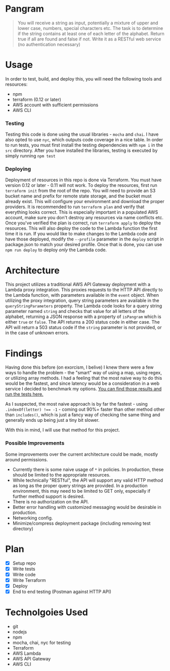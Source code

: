 # Pangram

> You will receive a string as input, potentially a mixture of upper and lower case, numbers, special characters etc. The task is to determine if the string contains at least one of each letter of the alphabet. Return true if all are found and false if not. Write it as a RESTful web service (no authentication necessary)

# Usage

In order to test, build, and deploy this, you will need the following tools and resources:
- npm
- terraform (0.12 or later)
- AWS account with sufficient permissions
- AWS CLI

### Testing

Testing this code is done using the usual libraries - `mocha` and `chai`. I have also opted to use `nyc`, which outputs code coverage in a nice table.
In order to run tests, you must first install the testing dependencies with `npm i` in the `src` directory. After you have installed the libraries, testing is executed by simply running `npm test`

### Deploying

Deployment of resources in this repo is done via Terraform. You must have version 0.12 or later - 0.11 will not work.
To deploy the resources, first run `terraform init` from the root of the repo. You will need to provide an S3 bucket name and prefix for remote state storage, and the bucket must already exist. This will configure your environment and download the proper providers.
It is recommended to run `terraform plan` and verify that everything looks correct. This is especially important in a populated AWS account, make sure you don't destroy any resources via name conflicts etc. Once you've verified the plan is correct, run `terraform apply` to deploy the resources. This will also deploy the code to the Lambda function the first time it is run.
If you would like to make changes to the Lambda code and have those deployed, modify the `--profile` parameter in the `deploy` script in package.json to match your desired profile. Once that is done, you can use `npm run deploy` to deploy _only_ the Lambda code.

# Architecture

This project utilizes a traditional AWS API Gateway deployment with a Lambda proxy integration. This proxies requests to the HTTP API directly to the Lambda function, with parameters available in the `event` object. When utilizing the proxy integration, query string parameters are available in the `queryStringParameters` property. The Lambda code looks for a query string parameter named `string` and checks that value for all letters of the alphabet, returning a JSON response with a property of `isPangram` which is either `true` or `false`. The API returns a 200 status code in either case. The API will return a 503 status code if the `string` parameter is not provided, or in the case of unknown errors.

# Findings

Having done this before (on exorcism, I belive) I knew there were a few ways to handle the problem - the "smart" way of using a map, using regex, or utilizing array methods. I had a feeling that the most naive way to do this would be the fastest, and since latency would be a consideration in a web service I decided to benchmark my options. [You can find those results and run the tests here.](https://jsperf.com/pangram-method-comparison/1)

As I suspected, the most naive approach is by far the fastest - using `.indexOf(letter) !== -1` - coming out 90%= faster than other method other than `includes()`, which is just a fancy way of checking the same thing and generally ends up being just a tiny bit slower.

With this in mind, I will use that method for this project.

### Possible Improvements

Some improvements over the current architecture could be made, mostly around permissions. 
- Currently there is some naive usage of `*` in policies. In production, these should be limited to the appropriate resources.
- While technically "RESTful", the API will support any valid HTTP method as long as the proper query strings are provided. In a production environment, this may need to be limited to GET only, especially if further method support is desired.
- There is no authorization on the API.
- Better error handling with customized messaging would be desirable in production.
- Networking config.
- Minimize/compress deployment package (including removing test directory)


# Plan
- [x] Setup repo
- [x] Write tests
- [x] Write code
- [x] Write Terraform
- [x] Deploy
- [x] End to end testing (Postman against HTTP API)

# Technolgoies Used
- git
- nodejs
- npm
- mocha, chai, nyc for testing
- Terraform
- AWS Lambda
- AWS API Gateway
- AWS CLI